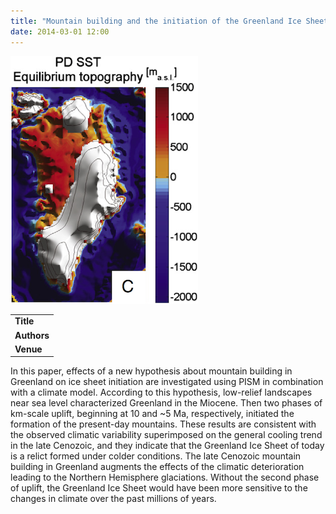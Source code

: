 ```yaml
---
title: "Mountain building and the initiation of the Greenland Ice Sheet"
date: 2014-03-01 12:00
---
```


![](/img/applications/solgaard-mountain-building.png)


||
|-
| **Title** | [Mountain building and the initiation of the Greenland Ice Sheet](http://dx.doi.org/10.1016/j.palaeo.2013.09.019) |
| **Authors** | [A. Solgaard](http://www.iceandclimate.nbi.ku.dk/staff/description/?id=246112), J. Bonow, P. Langen, P. Japsen, and C. Hvidberg |
| **Venue** | [Palaeogeography, Palaeoclimatology, Palaeoecology](http://www.journals.elsevier.com/palaeogeography-palaeoclimatology-palaeoecology/) |

In this paper, effects of a new hypothesis about mountain building in Greenland on ice sheet initiation are investigated using PISM in combination with a climate model. According to this hypothesis, low-relief landscapes near sea level characterized Greenland in the Miocene. Then two phases of km-scale uplift, beginning at 10 and \~5 Ma, respectively, initiated the formation of the present-day mountains. These results are consistent with the observed climatic variability superimposed on the general cooling trend in the late Cenozoic, and they indicate that the Greenland Ice Sheet of today is a relict formed under colder conditions. The late Cenozoic mountain building in Greenland augments the effects of the climatic deterioration leading to the Northern Hemisphere glaciations. Without the second phase of uplift, the Greenland Ice Sheet would have been more sensitive to the changes in climate over the past millions of years.

